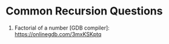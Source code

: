 # Common Recursion Questions

1. Factorial of a number [GDB compiler]: https://onlinegdb.com/3mxKSKptq
